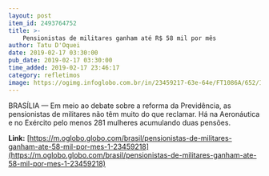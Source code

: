 ```yaml
---
layout: post
item_id: 2493764752
title: >-
    Pensionistas de militares ganham até R$ 58 mil por mês
author: Tatu D'Oquei
date: 2019-02-17 03:30:00
pub_date: 2019-02-17 03:30:00
time_added: 2019-02-17 23:46:17
category: refletimos
image: https://ogimg.infoglobo.com.br/in/23459217-63e-64e/FT1086A/652/INFOCHPDPICT000079580619.jpg
---
```


BRASÍLIA — Em meio ao debate sobre a reforma da Previdência, as pensionistas de militares não têm muito do que reclamar. Há na Aeronáutica e no Exército pelo menos 281 mulheres acumulando duas pensões.

**Link:** [https://m.oglobo.globo.com/brasil/pensionistas-de-militares-ganham-ate-58-mil-por-mes-1-23459218](https://m.oglobo.globo.com/brasil/pensionistas-de-militares-ganham-ate-58-mil-por-mes-1-23459218)


